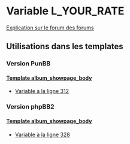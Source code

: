 # Variable L_YOUR_RATE
[Explication sur le forum des forums](http://forum.forumactif.com/t294113-listing-des-variables#L_YOUR_RATE)

## Utilisations dans les templates

### Version PunBB

#### [Template album_showpage_body](punbb/album_showpage_body.md)
* [Variable à la ligne 312](../punbb/album_showpage_body.tpl#L312)

### Version phpBB2

#### [Template album_showpage_body](subsilver/album_showpage_body.md)
* [Variable à la ligne 328](../subsilver/album_showpage_body.tpl#L328)